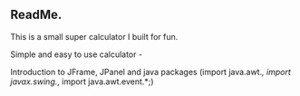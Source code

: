 ## ReadMe.

This is a small super calculator I built for fun. 

Simple and easy to use calculator - 

Introduction to JFrame, JPanel and java packages (import java.awt.*, import javax.swing.*, import java.awt.event.*;)